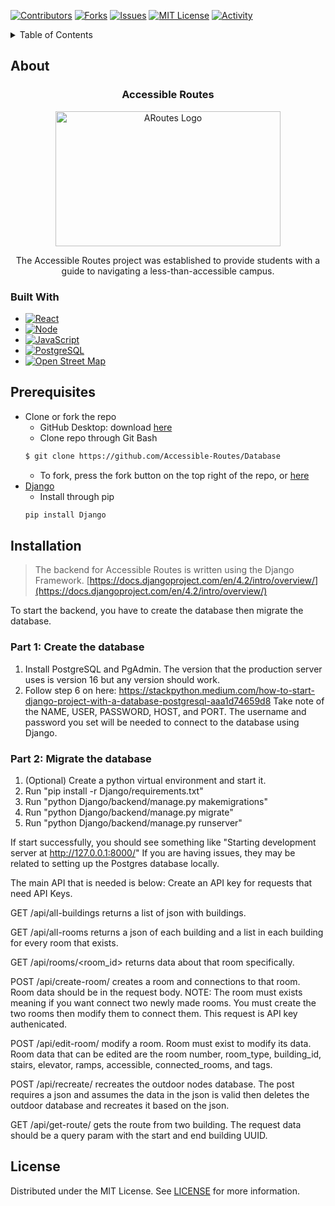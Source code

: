 <!-- PROJECT SHIELDS -->

[![Contributors][contributors-shield]][contributors-url]
[![Forks][forks-shield]][forks-url]
[![Issues][issues-shield]][issues-url]
[![MIT License][license-shield]][license-url]
[![Activity][activity-shield]][activity-url]
<!-- [![Stargazers][stars-shield]][stars-url] -->


<!-- TABLE OF CONTENTS -->
<details>
    <summary> Table of Contents </summary>
    <ol>
        <li>
            <a href="#about"> About the project</a>
            <ul>
                <li><a href="#built-with">Built With</a>
            </ul>
        </li>
        <li>
            <a href="#prerequisites"> Prerequisites</a>
        </li>
        <li>
            <a href="#installation"> Installation</a>
        </li>
        <li>
            <a href="#license"> License</a>
        </li>
    </ol>
</details>


<!-- ABOUT THE PROJECT -->
## About
<div align="center">
<h3 align="center">Accessible Routes</h3>
    <a href="https://github.com/json-mp3/Accessible-Routes">
<img src="https://github.com/zxhjlk/Accessible-Routes/blob/main/Logo.png" alt="ARoutes Logo" width="360" height="216">
</a>
<p>The Accessible Routes project was established to provide students with a guide to navigating a less-than-accessible campus.</p>
</div>

### Built With

* [![React][React.js]][React-url]
* [![Node][Node.js]][Node-url]
* [![JavaScript][JavaScript.com]][JavaScript-url]
* [![PostgreSQL][PostgreSQL.com]][PostgreSQL-url]
* [![Open Street Map][OpenStreetMap.com]][OpenStreetMap-url]

<!-- Getting Started -->
## Prerequisites
 * Clone or fork the repo
    * GitHub Desktop: download [here](https://desktop.github.com/)
    * Clone repo through Git Bash
    ```sh
    $ git clone https://github.com/Accessible-Routes/Database
    ```
    * To fork, press the fork button on the top right of the repo, or [here](https://github.com/json-mp3/Accessible-Routes/fork)
 * [Django](https://www.djangoproject.com/start/overview/)
    * Install through pip
   ```sh
   pip install Django
   ```


## Installation
>The backend for Accessible Routes is written using the Django Framework.
[https://docs.djangoproject.com/en/4.2/intro/overview/](https://docs.djangoproject.com/en/4.2/intro/overview/)

To start the backend, you have to create the database then migrate the database.

### Part 1: Create the database
1. Install PostgreSQL and PgAdmin. The version that the production server uses is version 16 but any version should work.
2. Follow step 6 on here: https://stackpython.medium.com/how-to-start-django-project-with-a-database-postgresql-aaa1d74659d8
    Take note of the NAME, USER, PASSWORD, HOST, and PORT. The username and password you set will be needed to connect to the database
    using Django.

### Part 2: Migrate the database
1. (Optional) Create a python virtual environment and start it.
2. Run "pip install -r Django/requirements.txt"
3. Run "python Django/backend/manage.py makemigrations"
4. Run "python Django/backend/manage.py migrate"
5. Run "python Django/backend/manage.py runserver"

If start successfully, you should see something like "Starting development server at http://127.0.0.1:8000/"
If you are having issues, they may be related to setting up the Postgres database locally.

The main API that is needed is below:
Create an API key for requests that need API Keys.

GET <url>/api/all-buildings returns a list of json with buildings. 

GET <url>/api/all-rooms returns a json of each building and a list in each building for every room that exists.

GET <url>/api/rooms/<room_id> returns data about that room specifically.

POST <url>/api/create-room/ creates a room and connections to that room. Room data should be in the request body.
                                                                    NOTE: The room must exists meaning if you want connect two newly made rooms. 
                                                                    You must create the two rooms then modify them to connect them.
                                                                    This request is API key authenicated.

POST <url>/api/edit-room/ modify a room. Room must exist to modify its data. Room data that can be edited are the room number,
                                                                    room_type, building_id, stairs, elevator, ramps, accessible, connected_rooms, 
                                                                    and tags. 

POST <url>/api/recreate/ recreates the outdoor nodes database. The post requires a json and assumes the data in the json is valid then
                                                                    deletes the outdoor database and recreates it based on the json.

GET <url>/api/get-route/ gets the route from two building. The request data should be a query param with the start and 
                                                                    end building UUID.


## License

Distributed under the MIT License. See [LICENSE](https://github.com/json-mp3/Accessible-Routes/blob/main/LICENSE) for more information.

<!-- https://home.aveek.io/GitHub-Profile-Badges/ -->

<!-- LINKS & IMAGES -->
[contributors-shield]: https://img.shields.io/github/contributors/json-mp3/Accessible-Routes.svg?style=for-the-badge
[contributors-url]: https://github.com/json-mp3/Accessible-Routes/graphs/contributors
[forks-shield]: https://img.shields.io/github/forks/json-mp3/Accessible-Routes.svg?style=for-the-badge
[forks-url]: https://github.com/json-mp3/Accessible-Routes/network/members
[stars-shield]: https://img.shields.io/github/stars/json-mp3/Accessible-Routes.svg?style=for-the-badge
[stars-url]: https://github.com/json-mp3/Accessible-Routes/stargazers
[issues-shield]: https://img.shields.io/github/issues/json-mp3/Accessible-Routes.svg?style=for-the-badge
[issues-url]:  https://github.com/json-mp3/Accessible-Routes/issues
[license-shield]: https://img.shields.io/github/license/json-mp3/Accessible-Routes.svg?style=for-the-badge
[license-url]: https://github.com/json-mp3/Accessible-Routes/blob/master/LICENSE.txt

[activity-shield]: https://img.shields.io/github/last-commit/json-mp3/accessible-routes?style=for-the-badge
[activity-url]: https://github.com/Zxhjlk/Accessible-Routes/activity



[JavaScript.com]: https://img.shields.io/badge/JavaScript-F7DF1E.svg?style=for-the-badge&logo=JavaScript&logoColor=black
[JavaScript-url]: https://www.javascript.com/
[React.js]: https://img.shields.io/badge/React-20232A?style=for-the-badge&logo=react&logoColor=61DAFB
[React-url]: https://reactjs.org/
[PostgreSQL.com]: https://img.shields.io/badge/PostgreSQL-4169E1.svg?style=for-the-badge&logo=PostgreSQL&logoColor=white
[PostgreSQL-url]: https://www.postgresql.org/
[OpenStreetMap.com]: https://img.shields.io/badge/OpenStreetMap-7EBC6F.svg?style=for-the-badge&logo=OpenStreetMap&logoColor=white
[OpenStreetMap-url]: https://openstreetmap.org
[Node.js]: https://img.shields.io/badge/Node.js-339933.svg?style=for-the-badge&logo=nodedotjs&logoColor=white
[Node-url]: https://nodejs.org/en